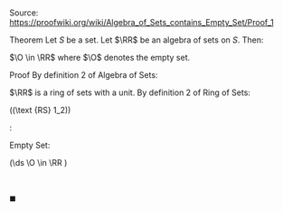 # 

Source: https://proofwiki.org/wiki/Algebra_of_Sets_contains_Empty_Set/Proof_1

Theorem
Let $S$ be a set.
Let $\RR$ be an algebra of sets on $S$.
Then:

$\O \in \RR$
where $\O$ denotes the empty set.


Proof
By definition $2$ of Algebra of Sets:

$\RR$ is a ring of sets with a unit.
By definition $2$ of Ring of Sets:




\((\text {RS} 1_2)\)  

$:$  



Empty Set:   



\(\ds \O \in \RR \)   







  

$\blacksquare$





